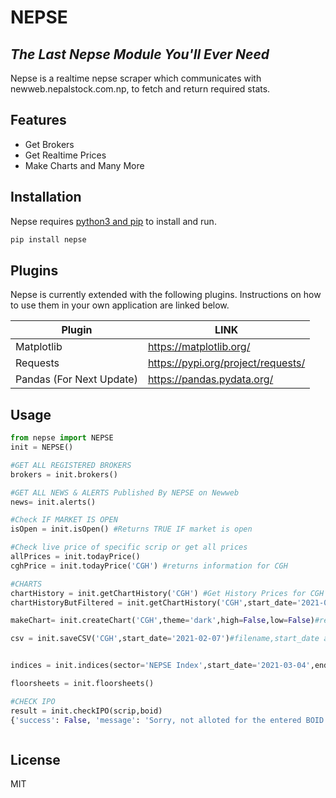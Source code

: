 # NEPSE
## _The Last Nepse Module You'll Ever Need_

Nepse is a realtime nepse scraper which communicates with newweb.nepalstock.com.np, to fetch and return required stats.


## Features

- Get Brokers
- Get Realtime Prices
- Make Charts and Many More



## Installation

Nepse requires [python3 and pip](http://python.org/) to install and run.

```sh
pip install nepse
```


## Plugins

Nepse is currently extended with the following plugins.
Instructions on how to use them in your own application are linked below.

| Plugin | LINK |
| ------ | ------ |
| Matplotlib | https://matplotlib.org/|
| Requests | https://pypi.org/project/requests/ |
| Pandas (For Next Update) | https://pandas.pydata.org/ |

## Usage


```py
from nepse import NEPSE
init = NEPSE()

#GET ALL REGISTERED BROKERS
brokers = init.brokers()

#GET ALL NEWS & ALERTS Published By NEPSE on Newweb
news= init.alerts()

#Check IF MARKET IS OPEN
isOpen = init.isOpen() #Returns TRUE IF market is open

#Check live price of specific scrip or get all prices 
allPrices = init.todayPrice()
cghPrice = init.todayPrice('CGH') #returns information for CGH

#CHARTS
chartHistory = init.getChartHistory('CGH') #Get History Prices for CGH
chartHistoryButFiltered = init.getChartHistory('CGH',start_date='2021-03-04',end_date='2021-03-07')

makeChart= init.createChart('CGH',theme='dark',high=False,low=False)#returns abspath of chart saved

csv = init.saveCSV('CGH',start_date='2021-02-07')#filename,start_date and  end_date are optional


indices = init.indices(sector='NEPSE Index',start_date='2021-03-04',end_date='2021-03-07')

floorsheets = init.floorsheets()

#CHECK IPO
result = init.checkIPO(scrip,boid)
{'success': False, 'message': 'Sorry, not alloted for the entered BOID. ', 'body': None}



```


## License

MIT

